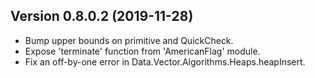 ## Version 0.8.0.2 (2019-11-28)

- Bump upper bounds on primitive and QuickCheck.
- Expose 'terminate' function from 'AmericanFlag' module.
- Fix an off-by-one error in Data.Vector.Algorithms.Heaps.heapInsert.

